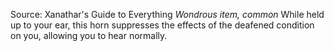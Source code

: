 Source: Xanathar's Guide to Everything
*Wondrous item, common*
While held up to your ear, this horn suppresses the effects of the deafened condition on you, allowing you to hear normally.